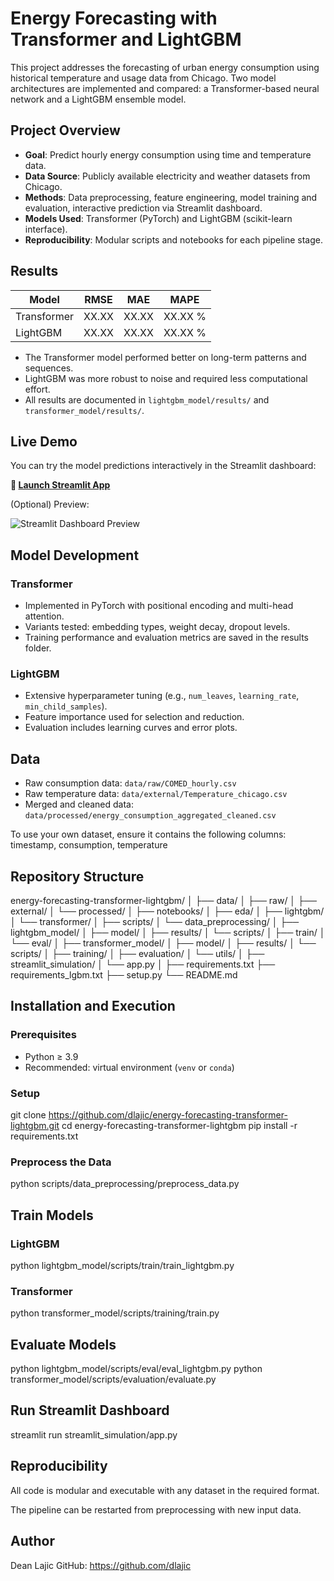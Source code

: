 # Energy Forecasting with Transformer and LightGBM

This project addresses the forecasting of urban energy consumption using historical temperature and usage data from Chicago. Two model architectures are implemented and compared: a Transformer-based neural network and a LightGBM ensemble model.

## Project Overview

- **Goal**: Predict hourly energy consumption using time and temperature data.
- **Data Source**: Publicly available electricity and weather datasets from Chicago.
- **Methods**: Data preprocessing, feature engineering, model training and evaluation, interactive prediction via Streamlit dashboard.
- **Models Used**: Transformer (PyTorch) and LightGBM (scikit-learn interface).
- **Reproducibility**: Modular scripts and notebooks for each pipeline stage.

## Results

| Model       | RMSE     | MAE      | MAPE     |
|-------------|----------|----------|----------|
| Transformer | XX.XX    | XX.XX    | XX.XX %  |
| LightGBM    | XX.XX    | XX.XX    | XX.XX %  |

- The Transformer model performed better on long-term patterns and sequences.
- LightGBM was more robust to noise and required less computational effort.
- All results are documented in `lightgbm_model/results/` and `transformer_model/results/`.

## Live Demo

You can try the model predictions interactively in the Streamlit dashboard:

**🔗 [Launch Streamlit App](https://your-streamlit-url.streamlit.app)**

(Optional) Preview:

![Streamlit Dashboard Preview](assets/dashboard_preview.gif)

## Model Development

### Transformer

- Implemented in PyTorch with positional encoding and multi-head attention.
- Variants tested: embedding types, weight decay, dropout levels.
- Training performance and evaluation metrics are saved in the results folder.

### LightGBM

- Extensive hyperparameter tuning (e.g., `num_leaves`, `learning_rate`, `min_child_samples`).
- Feature importance used for selection and reduction.
- Evaluation includes learning curves and error plots.

## Data

- Raw consumption data: `data/raw/COMED_hourly.csv`
- Raw temperature data: `data/external/Temperature_chicago.csv`
- Merged and cleaned data: `data/processed/energy_consumption_aggregated_cleaned.csv`

To use your own dataset, ensure it contains the following columns:
timestamp, consumption, temperature

## Repository Structure

energy-forecasting-transformer-lightgbm/
│
├── data/
│ ├── raw/
│ ├── external/
│ └── processed/
│
├── notebooks/
│ ├── eda/
│ ├── lightgbm/
│ └── transformer/
│
├── scripts/
│ └── data_preprocessing/
│
├── lightgbm_model/
│ ├── model/
│ ├── results/
│ └── scripts/
│ ├── train/
│ └── eval/
│
├── transformer_model/
│ ├── model/
│ ├── results/
│ └── scripts/
│ ├── training/
│ ├── evaluation/
│ └── utils/
│
├── streamlit_simulation/
│ └── app.py
│
├── requirements.txt
├── requirements_lgbm.txt
├── setup.py
└── README.md


## Installation and Execution

### Prerequisites

- Python ≥ 3.9
- Recommended: virtual environment (`venv` or `conda`)

### Setup

git clone https://github.com/dlajic/energy-forecasting-transformer-lightgbm.git
cd energy-forecasting-transformer-lightgbm
pip install -r requirements.txt

### Preprocess the Data

python scripts/data_preprocessing/preprocess_data.py
## Train Models

### LightGBM
python lightgbm_model/scripts/train/train_lightgbm.py

### Transformer
python transformer_model/scripts/training/train.py

## Evaluate Models
python lightgbm_model/scripts/eval/eval_lightgbm.py
python transformer_model/scripts/evaluation/evaluate.py

## Run Streamlit Dashboard
streamlit run streamlit_simulation/app.py

## Reproducibility
All code is modular and executable with any dataset in the required format.

The pipeline can be restarted from preprocessing with new input data.

## Author
Dean Lajic
GitHub: https://github.com/dlajic
